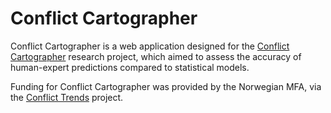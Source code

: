 
# Conflict Cartographer

Conflict Cartographer is a web application designed for the [Conflict Cartographer](https://www.prio.org/projects/1900) research project, which aimed to assess the accuracy of human-expert predictions compared to statistical models.

Funding for Conflict Cartographer was provided by the Norwegian MFA, via the [Conflict Trends](https://www.prio.org/publications/13513) project.
